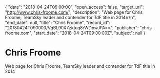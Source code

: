 {
  "date": "2018-04-24T09:00:00", 
  "open_access": false, 
  "target_url": "http://www.chris-froome.com/", 
  "description": "Web page for Chris Froome, TeamSky leader and contender for TdF title in 2014\r\n", 
  "end_date": null, 
  "title": "Chris Froome", 
  "record_id": "20180424T090000/VqBL90X7zktuq8rWDnwJPA==", 
  "publisher": "chris-froome.com", 
  "start_date": "2018-04-24T09:00:00Z", 
  "subject": null
}

# Chris Froome

Web page for Chris Froome, TeamSky leader and contender for TdF title in 2014
